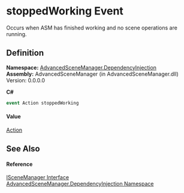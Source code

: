# stoppedWorking Event


Occurs when ASM has finished working and no scene operations are running.



## Definition
**Namespace:** <a href="N_AdvancedSceneManager_DependencyInjection.md">AdvancedSceneManager.DependencyInjection</a>  
**Assembly:** AdvancedSceneManager (in AdvancedSceneManager.dll) Version: 0.0.0.0

**C#**
``` C#
event Action stoppedWorking
```



#### Value
<a href="https://learn.microsoft.com/dotnet/api/system.action" target="_blank" rel="noopener noreferrer">Action</a>

## See Also


#### Reference
<a href="T_AdvancedSceneManager_DependencyInjection_ISceneManager.md">ISceneManager Interface</a>  
<a href="N_AdvancedSceneManager_DependencyInjection.md">AdvancedSceneManager.DependencyInjection Namespace</a>  

